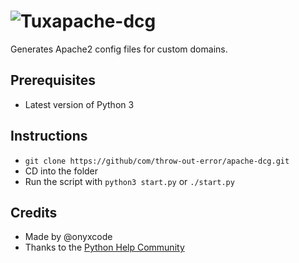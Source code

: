 # ![Tux](https://cdn2.iconfinder.com/data/icons/designer-skills/128/linux-server-system-platform-os-computer-penguin-64.png)apache-dcg
Generates Apache2 config files for custom domains.

## Prerequisites
- Latest version of Python 3

## Instructions
- `git clone https://github/com/throw-out-error/apache-dcg.git`
- CD into the folder
- Run the script with `python3 start.py` or `./start.py`

## Credits
- Made by @onyxcode
- Thanks to the [Python Help Community](https://discord.gg/python)

